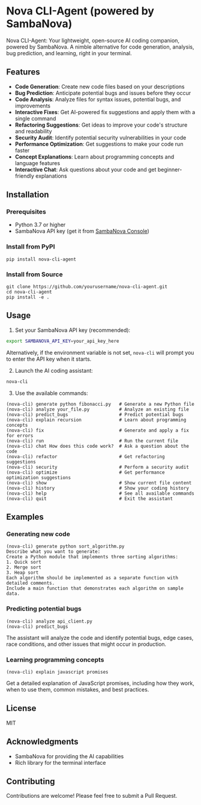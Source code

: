 # Nova CLI-Agent (powered by SambaNova)

Nova CLI-Agent: Your lightweight, open-source AI coding companion, powered by SambaNova. A nimble alternative for code generation, analysis, bug prediction, and learning, right in your terminal.

## Features

- **Code Generation**: Create new code files based on your descriptions
- **Bug Prediction**: Anticipate potential bugs and issues before they occur
- **Code Analysis**: Analyze files for syntax issues, potential bugs, and improvements
- **Interactive Fixes**: Get AI-powered fix suggestions and apply them with a single command
- **Refactoring Suggestions**: Get ideas to improve your code's structure and readability
- **Security Audit**: Identify potential security vulnerabilities in your code
- **Performance Optimization**: Get suggestions to make your code run faster
- **Concept Explanations**: Learn about programming concepts and language features
- **Interactive Chat**: Ask questions about your code and get beginner-friendly explanations

## Installation

### Prerequisites

- Python 3.7 or higher
- SambaNova API key (get it from [SambaNova Console](https://console.sambanova.ai/))

### Install from PyPI

```
pip install nova-cli-agent
```

### Install from Source

```
git clone https://github.com/yourusername/nova-cli-agent.git
cd nova-cli-agent
pip install -e .
```

## Usage

1. Set your SambaNova API key (recommended):

```bash
export SAMBANOVA_API_KEY=your_api_key_here
```
   Alternatively, if the environment variable is not set, `nova-cli` will prompt you to enter the API key when it starts.

2. Launch the AI coding assistant:

```bash
nova-cli
```

3. Use the available commands:

```
(nova-cli) generate python fibonacci.py   # Generate a new Python file
(nova-cli) analyze your_file.py           # Analyze an existing file
(nova-cli) predict_bugs                   # Predict potential bugs
(nova-cli) explain recursion              # Learn about programming concepts
(nova-cli) fix                            # Generate and apply a fix for errors
(nova-cli) run                            # Run the current file
(nova-cli) chat How does this code work?  # Ask a question about the code
(nova-cli) refactor                       # Get refactoring suggestions
(nova-cli) security                       # Perform a security audit
(nova-cli) optimize                       # Get performance optimization suggestions
(nova-cli) show                           # Show current file content
(nova-cli) history                        # Show your coding history
(nova-cli) help                           # See all available commands
(nova-cli) quit                           # Exit the assistant
```

## Examples

### Generating new code

```
(nova-cli) generate python sort_algorithm.py
Describe what you want to generate:
Create a Python module that implements three sorting algorithms:
1. Quick sort
2. Merge sort
3. Heap sort
Each algorithm should be implemented as a separate function with detailed comments.
Include a main function that demonstrates each algorithm on sample data.
```

### Predicting potential bugs

```
(nova-cli) analyze api_client.py
(nova-cli) predict_bugs
```

The assistant will analyze the code and identify potential bugs, edge cases, race conditions, and other issues that might occur in production.

### Learning programming concepts

```
(nova-cli) explain javascript promises
```

Get a detailed explanation of JavaScript promises, including how they work, when to use them, common mistakes, and best practices.

## License

MIT

## Acknowledgments

- SambaNova for providing the AI capabilities
- Rich library for the terminal interface

## Contributing

Contributions are welcome! Please feel free to submit a Pull Request. 